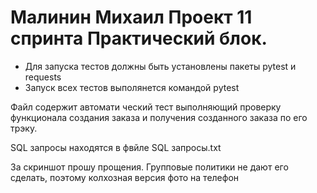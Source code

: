 ﻿# Малинин Михаил Проект 11 спринта Практический блок.
- Для запуска тестов должны быть установлены пакеты pytest и requests
- Запуск всех тестов выполянется командой pytest

Файл содержит автомати ческий тест выполняющий проверку функционала создания заказа и получения созданного заказа по его трэку.

SQL запросы находятся в фвйле SQL запросы.txt

За скриншот прошу прощения. Групповые политики не дают его сделать, поэтому колхозная версия фото на телефон
